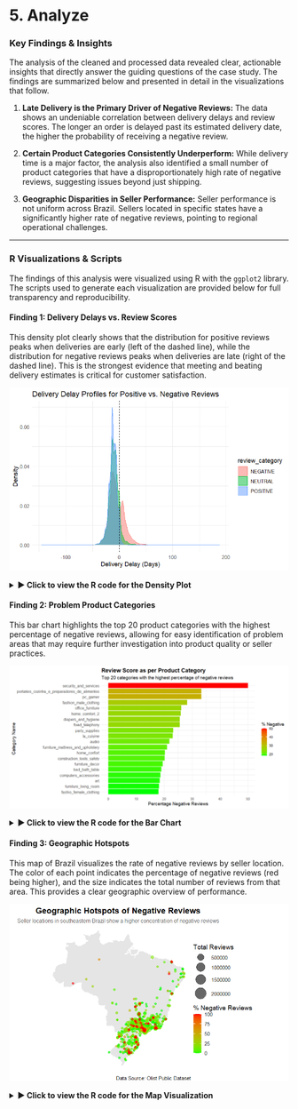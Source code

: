 # 5. Analyze

### Key Findings & Insights
The analysis of the cleaned and processed data revealed clear, actionable insights that directly answer the guiding questions of the case study. The findings are summarized below and presented in detail in the visualizations that follow.

1.  **Late Delivery is the Primary Driver of Negative Reviews:** The data shows an undeniable correlation between delivery delays and review scores. The longer an order is delayed past its estimated delivery date, the higher the probability of receiving a negative review.

2.  **Certain Product Categories Consistently Underperform:** While delivery time is a major factor, the analysis also identified a small number of product categories that have a disproportionately high rate of negative reviews, suggesting issues beyond just shipping.

3.  **Geographic Disparities in Seller Performance:** Seller performance is not uniform across Brazil. Sellers located in specific states have a significantly higher rate of negative reviews, pointing to regional operational challenges.

---

### R Visualizations & Scripts

The findings of this analysis were visualized using R with the `ggplot2` library. The scripts used to generate each visualization are provided below for full transparency and reproducibility.

#### Finding 1: Delivery Delays vs. Review Scores
This density plot clearly shows that the distribution for positive reviews peaks when deliveries are early (left of the dashed line), while the distribution for negative reviews peaks when deliveries are late (right of the dashed line). This is the strongest evidence that meeting and beating delivery estimates is critical for customer satisfaction.

![Density Plot of Review Category](https://github.com/auraflaa/Olist-Customer-Satisfaction-Analysis/blob/main/Visualisations/Density%20Plot%20of%20Review%20Category.png)

<details>
<summary><strong>▶ Click to view the R code for the Density Plot</strong></summary>

```R
ggplot(simplified_seller_performance_review, 
       aes(x = delivery_diff_days, fill = review_category, color = review_category)) +
  geom_density(alpha = 0.5) +
  geom_vline(xintercept = 0, linetype = "dashed", color = "black") +
  labs(title = "Delivery Delay Profiles for Positive vs. Negative Reviews",
       x = "Delivery Delay (Days)",
       y = "Density") +
  theme_minimal()
```
</details>

#### Finding 2: Problem Product Categories
This bar chart highlights the top 20 product categories with the highest percentage of negative reviews, allowing for easy identification of problem areas that may require further investigation into product quality or seller practices.

![Review Score as per Product Category](https://github.com/auraflaa/Olist-Customer-Satisfaction-Analysis/blob/main/Visualisations/Review%20Score%20as%20per%20Product%20Category.png)

<details>
<summary><strong>▶ Click to view the R code for the Bar Chart</strong></summary>

```R
category_data <- Category_negative_review
top_categories <- category_data %>%
  arrange(desc(percentage_negative_reviews)) %>%
  head(20)
ggplot(top_categories, 
       aes(x = percentage_negative_reviews, 
           y = reorder(category_name_display, percentage_negative_reviews),
           fill = percentage_negative_reviews)) +
  geom_col() +
  scale_fill_gradient(low = "green", high = "red", name = "% Negative") +
  labs(
    title = "Review Score as per Product Category",
    subtitle = "Top 20 categories with the highest percentage of negative reviews",
    x = "Percentage Negative Reviews",
    y = "Category Name"
  ) +
  theme_minimal(base_size = 14) +
  theme(
    legend.position = "right",
    plot.title = element_text(face = "bold", size = 18),
    axis.text.y = element_text(size = 12)
  )
```
</details>

#### Finding 3: Geographic Hotspots
This map of Brazil visualizes the rate of negative reviews by seller location. The color of each point indicates the percentage of negative reviews (red being higher), and the size indicates the total number of reviews from that area. This provides a clear geographic overview of performance.

![Geographic Hotspots for Negative Reviews](https://github.com/auraflaa/Olist-Customer-Satisfaction-Analysis/blob/main/Visualisations/Geographic%20Hotspots%20for%20Negative%20Reviews.png)

<details>
<summary><strong>▶ Click to view the R code for the Map Visualization</strong></summary>

```R
library(ggplot2)
library(dplyr)
library(rnaturalearth)
geographic_data <- negative_review_distribution
brazil_map <- ne_countries(scale = "medium", country = "Brazil", returnclass = "sf")
ggplot() +
  geom_sf(data = brazil_map, fill = "gray90", color = "white") +
  geom_point(data = geographic_data, 
             aes(x = geolocation_lng, 
                 y = geolocation_lat, 
                 size = total_reviews, 
                 color = percentage_negative_reviews),
             alpha = 0.6) +
  scale_color_gradient(low = "green", high = "red", name = "% Negative Reviews") +
  scale_size_continuous(range = c(2, 12), name = "Total Reviews") +
  labs(
    title = "Geographic Hotspots of Negative Reviews",
    subtitle = "Seller locations in southeastern Brazil show a higher concentration of negative reviews",
    x = "Longitude",
    y = "Latitude",
    caption = "Data Source: Olist Public Dataset"
  ) +
  theme_void(base_size = 14) +
  theme(
    legend.position = "right",
    plot.title = element_text(face = "bold", size = 18, hjust = 0.5),
    plot.subtitle = element_text(size = 12, hjust = 0.5, color = "gray40"),
    plot.background = element_rect(fill = "white", color = NA)
  )
```
</details>
